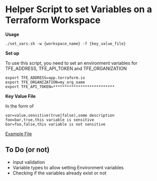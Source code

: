 # Helper Script to set Variables on a Terraform Workspace

**Usage**

`./set_vars.sh -w {workspace_name} -f {key_value_file}`

**Set up**

To use this script, you need to set an environment variables for TFE_ADDRESS, TFE_API_TOKEN and TFE_ORGANIZATION

```
export TFE_ADDRESS=app.terraform.io
export TFE_ORGANIZATION=my_org_name
export TFE_API_TOKEN=***************************
```

**Key Value File**

In the form of 
```
var=value,sensitive(true|false),some description
foo=bar,true,this variable is sensitive
bar=foo,false,this variable is not sensitive
```

[Example File](kv_sample.txt)

## To Do (or not)
- input validation
- Variable types to allow setting Environment variables
- Checking if the variables already exist or not
